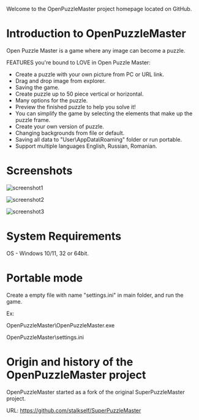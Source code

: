 Welcome to the OpenPuzzleMaster project homepage located on GitHub.

# Introduction to OpenPuzzleMaster
Open Puzzle Master is a game where any image can become a puzzle.

FEATURES you're bound to LOVE in Open Puzzle Master:
- Create a puzzle with your own picture from PC or URL link.
- Drag and drop image from explorer.
- Saving the game.
- Create puzzle up to 50 piece vertical or horizontal.
- Many options for the puzzle.
- Preview the finished puzzle to help you solve it!
- You can simplify the game by selecting the elements that make up the puzzle frame.
- Create your own version of puzzle.
- Changing backgrounds from file or default.
- Saving all data to "User\AppData\Roaming" folder or run portable.
- Support multiple languages English, Russian, Romanian.

# Screenshots

![screenshot1](https://github.com/gorbatiiivan/OpenPuzzleMaster/assets/84850541/c163a32f-1c4d-46b8-97a3-1bbd19b8e96b)

![screenshot2](https://github.com/gorbatiiivan/OpenPuzzleMaster/assets/84850541/e4ab2330-e96d-4bdd-a881-b53a9bface13)

![screenshot3](https://github.com/gorbatiiivan/OpenPuzzleMaster/assets/84850541/c73ba1bf-89ee-46ad-a963-694a9f31ba4e)



# System Requirements 
OS - Windows 10/11, 32 or 64bit.


# Portable mode
Create a empty file with name "settings.ini" in main folder, and run the game.

Ex: 

OpenPuzzleMaster\OpenPuzzleMaster.exe

OpenPuzzleMaster\settings.ini


# Origin and history of the OpenPuzzleMaster project 
OpenPuzzleMaster started as a fork of the original SuperPuzzleMaster project.

URL: https://github.com/stalkself/SuperPuzzleMaster

